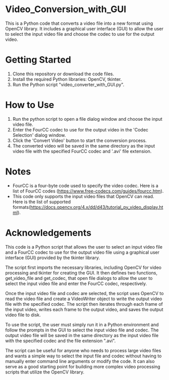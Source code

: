 # Video_Conversion_with_GUI

This is a Python code that converts a video file into a new format using OpenCV library. It includes a graphical user interface (GUI) to allow the user to select the input video file and choose the codec to use for the output video.

# Getting Started

1. Clone this repository or download the code files.
2. Install the required Python libraries: OpenCV, tkinter.
3. Run the Python script "video_converter_with_GUI.py".

# How to Use

1. Run the python script to open a file dialog window and choose the input video file.
2. Enter the FourCC codec to use for the output video in the 'Codec Selection' dialog window.
3. Click the 'Convert Video' button to start the conversion process.
4. The converted video will be saved in the same directory as the input video file with the specified FourCC codec and '.avi' file extension.

# Notes

- FourCC is a four-byte code used to specify the video codec. Here is a list of FourCC codes (https://www.free-codecs.com/guides/fourcc.htm).
- This code only supports the input video files that OpenCV can read. Here is the list of supported 
formats(https://docs.opencv.org/4.x/dd/d43/tutorial_py_video_display.html).

# Acknowledgements

This code is a Python script that allows the user to select an input video file and a FourCC codec to use for the output video file using a graphical user interface (GUI) provided by the tkinter library.

The script first imports the necessary libraries, including OpenCV for video processing and tkinter for creating the GUI. It then defines two functions, get_video_file and get_codec, that open file dialogs to allow the user to select the input video file and enter the FourCC codec, respectively.

Once the input video file and codec are selected, the script uses OpenCV to read the video file and create a VideoWriter object to write the output video file with the specified codec. The script then iterates through each frame of the input video, writes each frame to the output video, and saves the output video file to disk.

To use the script, the user must simply run it in a Python environment and follow the prompts in the GUI to select the input video file and codec. The output video file will be saved in the same directory as the input video file with the specified codec and the file extension ".avi".

The script can be useful for anyone who needs to process large video files and wants a simple way to select the input file and codec without having to manually enter command line arguments or modify the code. It can also serve as a good starting point for building more complex video processing scripts that utilize the OpenCV library.





